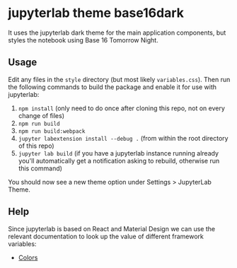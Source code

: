 # jupyterlab theme base16dark

It uses the jupyterlab dark theme for the main application components, but styles the notebook using Base 16 Tomorrow Night. 

## Usage  

Edit any files in the `style` directory (but most likely `variables.css`). Then run the following commands to build the package and enable it for use with jupyterlab:  
1. `npm install` (only need to do once after cloning this repo, not on every change of files)
2. `npm run build`
3. `npm run build:webpack`
4. `jupyter labextension install --debug .` (from within the root directory of this repo)
5. `jupyter lab build` (if you have a jupyterlab instance running already you'll automatically get a notification asking to rebuild, otherwise run this command)

You should now see a new theme option under Settings > JupyterLab Theme. 

## Help

Since jupyterlab is based on React and Material Design we can use the relevant documentation to look up the value of different framework variables:  
- [Colors](https://react-md.mlaursen.com/customization/colors)
